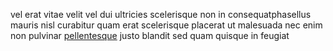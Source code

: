 vel erat vitae velit vel dui ultricies scelerisque non in consequatphasellus
mauris nisl curabitur quam erat scelerisque placerat ut malesuada nec enim non
pulvinar [pellentesque](generated_webpages/est5.md) justo blandit sed quam
quisque in feugiat